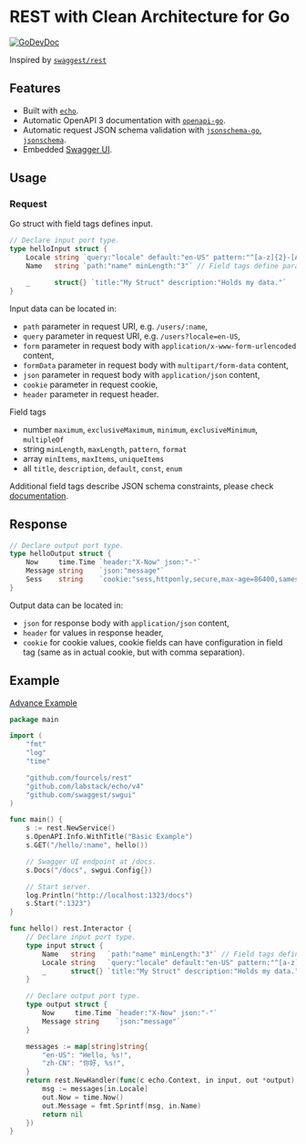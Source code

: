 # REST with Clean Architecture for Go

[![GoDevDoc](https://img.shields.io/badge/dev-doc-00ADD8?logo=go)](https://pkg.go.dev/github.com/fourcels/rest)

Inspired by [`swaggest/rest`](https://github.com/swaggest/rest)

## Features

- Built with [`echo`](https://github.com/labstack/echo).
- Automatic OpenAPI 3 documentation with
  [`openapi-go`](https://github.com/swaggest/openapi-go).
- Automatic request JSON schema validation with
  [`jsonschema-go`](https://github.com/swaggest/jsonschema-go),
  [`jsonschema`](https://github.com/santhosh-tekuri/jsonschema).
- Embedded [Swagger UI](https://swagger.io/tools/swagger-ui/).

## Usage

### Request

Go struct with field tags defines input.

```go
// Declare input port type.
type helloInput struct {
    Locale string `query:"locale" default:"en-US" pattern:"^[a-z]{2}-[A-Z]{2}$" enum:"zh-CN,en-US"`
    Name   string `path:"name" minLength:"3"` // Field tags define parameter location and JSON schema constraints.

    _      struct{} `title:"My Struct" description:"Holds my data."`
}
```

Input data can be located in:

- `path` parameter in request URI, e.g. `/users/:name`,
- `query` parameter in request URI, e.g. `/users?locale=en-US`,
- `form` parameter in request body with `application/x-www-form-urlencoded`
  content,
- `formData` parameter in request body with `multipart/form-data` content,
- `json` parameter in request body with `application/json` content,
- `cookie` parameter in request cookie,
- `header` parameter in request header.

Field tags

- number `maximum`, `exclusiveMaximum`, `minimum`, `exclusiveMinimum`,
  `multipleOf`
- string `minLength`, `maxLength`, `pattern`, `format`
- array `minItems`, `maxItems`, `uniqueItems`
- all `title`, `description`, `default`, `const`, `enum`

Additional field tags describe JSON schema constraints, please check
[documentation](https://github.com/swaggest/jsonschema-go#field-tags).

## Response

```go
// Declare output port type.
type helloOutput struct {
    Now     time.Time `header:"X-Now" json:"-"`
    Message string    `json:"message"`
    Sess    string    `cookie:"sess,httponly,secure,max-age=86400,samesite=lax"`
}
```

Output data can be located in:

- `json` for response body with `application/json` content,
- `header` for values in response header,
- `cookie` for cookie values, cookie fields can have configuration in field tag
  (same as in actual cookie, but with comma separation).

## Example

[Advance Example](/examples/advance/main.go)

```go
package main

import (
	"fmt"
	"log"
	"time"

	"github.com/fourcels/rest"
	"github.com/labstack/echo/v4"
	"github.com/swaggest/swgui"
)

func main() {
	s := rest.NewService()
	s.OpenAPI.Info.WithTitle("Basic Example")
	s.GET("/hello/:name", hello())

	// Swagger UI endpoint at /docs.
	s.Docs("/docs", swgui.Config{})

	// Start server.
	log.Println("http://localhost:1323/docs")
	s.Start(":1323")
}

func hello() rest.Interactor {
	// Declare input port type.
	type input struct {
		Name   string   `path:"name" minLength:"3"` // Field tags define parameter
		Locale string   `query:"locale" default:"en-US" pattern:"^[a-z]{2}-[A-Z]{2}$" enum:"zh-CN,en-US"`
		_      struct{} `title:"My Struct" description:"Holds my data."`
	}

	// Declare output port type.
	type output struct {
		Now     time.Time `header:"X-Now" json:"-"`
		Message string    `json:"message"`
	}

	messages := map[string]string{
		"en-US": "Hello, %s!",
		"zh-CN": "你好, %s!",
	}
	return rest.NewHandler(func(c echo.Context, in input, out *output) error {
		msg := messages[in.Locale]
		out.Now = time.Now()
		out.Message = fmt.Sprintf(msg, in.Name)
		return nil
	})
}
```
